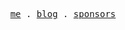 <p align="center">
  <samp>
    <a href="https://vanisper.me">me</a> .
    <a href="https://github.com/Vanisper/blog">blog</a> .
    <a href="https://github.com/Vanisper/sponsors">sponsors</a>
  </samp>
</p>